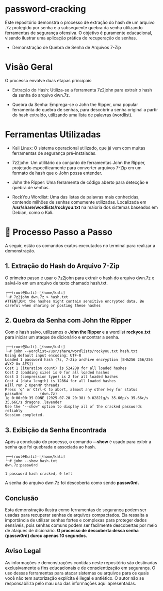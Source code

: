 # password-cracking
Este repositório demonstra o processo de extração do hash de um arquivo .7z protegido por senha e a subsequente quebra da senha utilizando ferramentas de segurança ofensiva. O objetivo é puramente educacional, visando ilustrar uma aplicação prática de recuperação de senhas.

* Demonstração de Quebra de Senha de Arquivos 7-Zip

# Visão Geral
O processo envolve duas etapas principais:

* Extração do Hash: Utiliza-se a ferramenta 7z2john para extrair o hash da senha do arquivo dwn.7z.

* Quebra da Senha: Emprega-se o John the Ripper, uma popular ferramenta de quebra de senhas, para descobrir a senha original a partir do hash extraído, utilizando uma lista de palavras (wordlist).

# Ferramentas Utilizadas
* Kali Linux: O sistema operacional utilizado, que já vem com muitas ferramentas de segurança pré-instaladas.

* 7z2john: Um utilitário do conjunto de ferramentas John the Ripper, projetado especificamente para converter arquivos 7-Zip em um formato de hash que o John possa entender.

* John the Ripper: Uma ferramenta de código aberto para detecção e quebra de senhas.

* RockYou Wordlist: Uma das listas de palavras mais conhecidas, contendo milhões de senhas comumente utilizadas. Localizada em **/usr/share/wordlists/rockyou.txt** na maioria dos sistemas baseados em Debian, como o Kali.

# 📝 Processo Passo a Passo

A seguir, estão os comandos exatos executados no terminal para realizar a demonstração.

## 1. Extração do Hash do Arquivo 7-Zip
O primeiro passo é usar o 7z2john para extrair o hash do arquivo dwn.7z e salvá-lo em um arquivo de texto chamado hash.txt.
```
┌──(root㉿kali)-[/home/kali]
└─# 7z2john dwn.7z > hash.txt
ATTENTION: the hashes might contain sensitive encrypted data. Be careful when sharing or posting these hashes
```
## 2. Quebra da Senha com John the Ripper
Com o hash salvo, utilizamos o **John the Ripper** e a wordlist **rockyou.txt** para iniciar um ataque de dicionário e encontrar a senha.
```
┌──(root㉿kali)-[/home/kali]
└─# john --wordlist=/usr/share/wordlists/rockyou.txt hash.txt
Using default input encoding: UTF-8
Loaded 1 password hash (7z, 7-Zip archive encryption [SHA256 256/256 AVX2 8x AES])
Cost 1 (iteration count) is 524288 for all loaded hashes
Cost 2 (padding size) is 0 for all loaded hashes
Cost 3 (compression type) is 2 for all loaded hashes
Cost 4 (data length) is 12864 for all loaded hashes
Will run 2 OpenMP threads
Press 'q' or Ctrl-C to abort, almost any other key for status
passw0rd     	(dwn.7z)	   
1g 0:00:00:35 DONE (2025-07-20 20:38) 0.02821g/s 35.66p/s 35.66c/s 35.66C/s dragons..lavender
Use the "--show" option to display all of the cracked passwords reliably
Session completed.
```
## 3. Exibição da Senha Encontrada

Após a conclusão do processo, o comando **--show** é usado para exibir a senha que foi quebrada e associada ao hash.
```
┌──(root㉿kali)-[/home/kali]
└─# john --show hash.txt                                	   
dwn.7z:passw0rd

1 password hash cracked, 0 left
```
A senha do arquivo dwn.7z foi descoberta como sendo **passw0rd.**

## Conclusão
Esta demonstração ilustra como ferramentas de segurança podem ser usadas para recuperar senhas de arquivos compactados. Ela ressalta a importância de utilizar senhas fortes e complexas para proteger dados sensíveis, pois senhas comuns podem ser facilmente descobertas por meio de ataques de dicionário. **O processo de descoberta dessa senha **(passw0rd)** durou apenas **10 segundos**.**

## Aviso Legal
As informações e demonstrações contidas neste repositório são destinadas exclusivamente a fins educacionais e de conscientização em segurança. O uso dessas ferramentas para atacar sistemas ou arquivos para os quais você não tem autorização explícita é ilegal e antiético. O autor não se responsabiliza pelo mau uso das informações aqui apresentadas.
